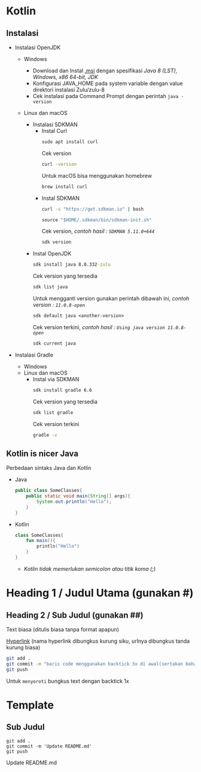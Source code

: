 # Kotlin

## Instalasi

* Instalasi OpenJDK
	* Windows
		* Download dan Instal [.msi](https://www.azul.com/downloads/?version=java-8-lts&os=windows&architecture=x86-64-bit&package=jdk) dengan spesifikasi *Java 8 (LST), Windows, x86 64-bit, JDK*
		* Konfigurasi JAVA_HOME pada system variable dengan value direktori instalasi Zulu/zulu-8
		* Cek instalasi pada Command Prompt dengan perintah `java -version`

	* Linux dan macOS
		* Instalasi SDKMAN
			* Instal Curl
				```cmd
				sudo apt install curl
				```
				Cek version
				```cmd
				curl -version
				```
				Untuk macOS bisa menggunakan homebrew
				```cmd
				brew install curl
				```
			* Instal SDKMAN
				```cmd
				curl -s "https://get.sdkman.io" | bash
				```
				```cmd
				source "$HOME/.sdkman/bin/sdkman-init.sh"
				```
				Cek version, _contoh hasil : `SDKMAN 5.11.0+644`_
				```cmd
				sdk version
				```
		* Instal OpenJDK
			```cmd
			sdk install java 8.0.332-zulu
			```
			Cek version yang tersedia
			```cmd
			sdk list java
			```
			Untuk mengganti version gunakan perintah dibawah ini, _contoh version : `11.0.8-open`_
			```cmd
			sdk default java <another-version>
			```
			Cek version terkini, _contoh hasil : `Using java version 11.0.8-open`_
			```cmd
			sdk current java
			```

* Instalasi Gradle
	* Windows
	* Linux dan macOS
		* Instal via SDKMAN
			```cmd
			sdk install gradle 6.6
			```
			Cek version yang tersedia
			```cmd
			sdk list gradle
			```
			Cek version terkini
			```cmd
			gradle -v
			```

## Kotlin is nicer Java

Perbedaan sintaks Java dan Kotlin
* Java
	```java
	public class SomeClasses{
		public static void main(String[] args){
			System.out.println("Hello");
		}
	}
	```
* Kotlin
	```kotlin
	class SomeClasses{
		fun main(){
			println("Hello")
		}
	}
	```
	* _Kotlin tidak memerlukan semicolon atau titik koma (;)_

##
##

# Heading 1 / Judul Utama (gunakan #)

## Heading 2 / Sub Judul (gunakan ##)

Text biasa (ditulis biasa tanpa format apapun)

[Hyperlink](https://www.google.com) (nama hyperlink dibungkus kurung siku, urlnya dibungkus tanda kurung biasa)

```bash
git add .
git commit -m "baris code menggunakan backtick 3x di awal(sertakan bahasanya) dan akhir code"
git push
```

Untuk `menyoroti` bungkus text dengan backtick 1x

# Template

## Sub Judul 
```<bahasa>
git add .
git commit -m 'Update README.md'
git push

```

Update README.md